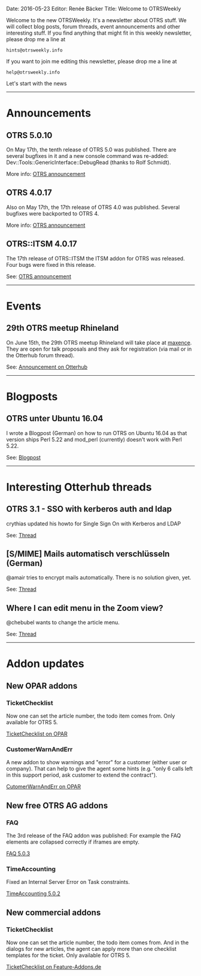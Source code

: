 Date: 2016-05-23
Editor: Renée Bäcker
Title: Welcome to OTRSWeekly


Welcome to the new OTRSWeekly. It's a newsletter about OTRS stuff. We will collect blog posts,
forum threads, event announcements and other interesting stuff. If you find anything that
might fit in this weekly newsletter, please drop me a line at 

`hints@otrsweekly.info`

If you want to join me editing this newsletter, please drop me a line at

`help@otrsweekly.info`

Let's start with the news

<hr>

# Announcements

## OTRS 5.0.10

On May 17th, the tenth release of OTRS 5.0 was published. There are several bugfixes in it and a new console command was re-added:  Dev::Tools::GenericInterface::DebugRead (thanks to Rolf Schmidt).

More info: [OTRS announcement](https://www.otrs.com/release-notes-otrs-5-patch-level-10/)

## OTRS 4.0.17

Also on May 17th, the 17th release of OTRS 4.0 was published. Several bugfixes were backported to OTRS 4.

More info: [OTRS announcement](https://www.otrs.com/release-notes-otrs-4-patch-level-17/)

## OTRS::ITSM 4.0.17

The 17th release of OTRS::ITSM the ITSM addon for OTRS was released. Four bugs were fixed in this release.

See: [OTRS announcement](https://www.otrs.com/release-notes-otrsitsm-module-4-patch-level-17/)

<hr>

# Events

## 29th OTRS meetup Rhineland

On June 15th, the 29th OTRS meetup Rhineland will take place at [maxence](http://maxence.de/). They are open for talk proposals and they ask
for registration (via mail or in the Otterhub forum thread).

See: [Announcement on Otterhub](http://forums.otterhub.org/viewtopic.php?f=34&t=32211)

<hr>

# Blogposts

## OTRS unter Ubuntu 16.04

I wrote a Blogpost (German) on how to run OTRS on Ubuntu 16.04 as that version ships Perl 5.22 and mod_perl (currently) doesn't work with Perl 5.22.

See: [Blogpost](http://blog.feature-addons.de/2016-05-15-otrs-apache-mod-perl-perl-5-22)

<hr>

# Interesting Otterhub threads

## OTRS 3.1 - SSO with kerberos auth and ldap

crythias updated his howto for Single Sign On with Kerberos and LDAP

See: [Thread](http://forums.otterhub.org/viewtopic.php?f=62&t=15422)

## [S/MIME] Mails automatisch verschlüsseln (German)

@amair tries to encrypt mails automatically. There is no solution given, yet.

See: [Thread](http://forums.otterhub.org/viewtopic.php?f=35&t=32366)

## Where I can edit menu in the Zoom view?

@chebubel wants to change the article menu.

See: [Thread](http://forums.otterhub.org/viewtopic.php?f=62&t=32398&p=132003)

<hr>

# Addon updates

## New OPAR addons

### TicketChecklist

Now one can set the article number, the todo item comes from. Only available for OTRS 5.

[TicketChecklist on OPAR](http://opar.perl-services.de/dist/TicketChecklist)

### CustomerWarnAndErr

A new addon to show warnings and "error" for a customer (either user or company). That can
help to give the agent some hints (e.g. "only 6 calls left in this support period, ask customer to extend the contract").

[CutomerWarnAndErr on OPAR](http://opar.perl-services.de/dist/CustomerWarnAndErr)

## New free OTRS AG addons

### FAQ

The 3rd release of the FAQ addon was published: For example the FAQ elements are collapsed correctly if iframes are empty.

[FAQ 5.0.3](https://www.otrs.com/release-notes-otrs-faq-5-patch-level-3/?lang=de)

### TimeAccounting

Fixed an Internal Server Error on Task constraints.

[TimeAccounting 5.0.2](https://www.otrs.com/release-notes-otrs-timeaccounting-5-patch-level-2/?lang=de)

## New commercial addons

### TicketChecklist

Now one can set the article number, the todo item comes from. And in the dialogs for new
articles, the agent can apply more than one checklist templates for the ticket.
Only available for OTRS 5.

[TicketChecklist on Feature-Addons.de](http://feature-addons.de/otrs/Ticket/TicketChecklist)
